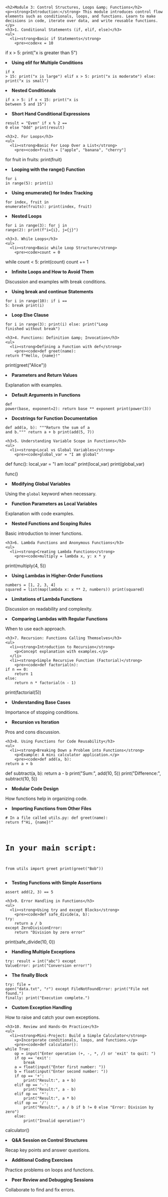     <h2>Module 3: Control Structures, Loops &amp; Functions</h2>
    <p><strong>Introduction:</strong> This module introduces control flow elements such as conditionals, loops, and functions. Learn to make decisions in code, iterate over data, and write reusable functions.</p>
    <h3>1. Conditional Statements (if, elif, else)</h3>
    <ul>
      <li><strong>Basic if Statements</strong>
        <pre><code>x = 10
if x > 5:
    print("x is greater than 5")
</code></pre>
      </li>
      <li><strong>Using elif for Multiple Conditions</strong>
        <pre><code>if x > 15:
    print("x is large")
elif x > 5:
    print("x is moderate")
else:
    print("x is small")
</code></pre>
      </li>
      <li><strong>Nested Conditionals</strong>
        <pre><code>if x > 5:
    if x < 15:
        print("x is between 5 and 15")
</code></pre>
      </li>
      <li><strong>Short Hand Conditional Expressions</strong>
        <pre><code>result = "Even" if x % 2 == 0 else "Odd"
print(result)
</code></pre>
      </li>
    </ul>
    
    <h3>2. For Loops</h3>
    <ul>
      <li><strong>Basic For Loop Over a List</strong>
        <pre><code>fruits = ["apple", "banana", "cherry"]
for fruit in fruits:
    print(fruit)
</code></pre>
      </li>
      <li><strong>Looping with the range() Function</strong>
        <pre><code>for i in range(5):
    print(i)
</code></pre>
      </li>
      <li><strong>Using enumerate() for Index Tracking</strong>
        <pre><code>for index, fruit in enumerate(fruits):
    print(index, fruit)
</code></pre>
      </li>
      <li><strong>Nested Loops</strong>
        <pre><code>for i in range(3):
    for j in range(2):
        print(f"i={i}, j={j}")
</code></pre>
      </li>
    </ul>
    
    <h3>3. While Loops</h3>
    <ul>
      <li><strong>Basic while Loop Structure</strong>
        <pre><code>count = 0
while count < 5:
    print(count)
    count += 1
</code></pre>
      </li>
      <li><strong>Infinite Loops and How to Avoid Them</strong>
        <p>Discussion and examples with break conditions.</p>
      </li>
      <li><strong>Using break and continue Statements</strong>
        <pre><code>for i in range(10):
    if i == 5:
        break
    print(i)
</code></pre>
      </li>
      <li><strong>Loop Else Clause</strong>
        <pre><code>for i in range(3):
    print(i)
else:
    print("Loop finished without break")
</code></pre>
      </li>
    </ul>
    
    <h3>4. Functions: Definition &amp; Invocation</h3>
    <ul>
      <li><strong>Defining a Function with def</strong>
        <pre><code>def greet(name):
    return f"Hello, {name}!"
print(greet("Alice"))
</code></pre>
      </li>
      <li><strong>Parameters and Return Values</strong>
        <p>Explanation with examples.</p>
      </li>
      <li><strong>Default Arguments in Functions</strong>
        <pre><code>def power(base, exponent=2):
    return base ** exponent
print(power(3))
</code></pre>
      </li>
      <li><strong>Docstrings for Function Documentation</strong>
        <pre><code>def add(a, b):
    """Return the sum of a and b."""
    return a + b
print(add(5, 7))
</code></pre>
      </li>
    </ul>
    
    <h3>5. Understanding Variable Scope in Functions</h3>
    <ul>
      <li><strong>Local vs Global Variables</strong>
        <pre><code>global_var = "I am global"

def func():
    local_var = "I am local"
    print(local_var)
    print(global_var)

func()
</code></pre>
      </li>
      <li><strong>Modifying Global Variables</strong>
        <p>Using the <code>global</code> keyword when necessary.</p>
      </li>
      <li><strong>Function Parameters as Local Variables</strong>
        <p>Explanation with code examples.</p>
      </li>
      <li><strong>Nested Functions and Scoping Rules</strong>
        <p>Basic introduction to inner functions.</p>
      </li>
    </ul>
    
    <h3>6. Lambda Functions and Anonymous Functions</h3>
    <ul>
      <li><strong>Creating Lambda Functions</strong>
        <pre><code>multiply = lambda x, y: x * y
print(multiply(4, 5))
</code></pre>
      </li>
      <li><strong>Using Lambdas in Higher-Order Functions</strong>
        <pre><code>numbers = [1, 2, 3, 4]
squared = list(map(lambda x: x ** 2, numbers))
print(squared)
</code></pre>
      </li>
      <li><strong>Limitations of Lambda Functions</strong>
        <p>Discussion on readability and complexity.</p>
      </li>
      <li><strong>Comparing Lambdas with Regular Functions</strong>
        <p>When to use each approach.</p>
      </li>
    </ul>
    
    <h3>7. Recursion: Functions Calling Themselves</h3>
    <ul>
      <li><strong>Introduction to Recursion</strong>
        <p>Concept explanation with examples.</p>
      </li>
      <li><strong>Simple Recursive Function (Factorial)</strong>
        <pre><code>def factorial(n):
    if n == 0:
        return 1
    else:
        return n * factorial(n - 1)
print(factorial(5))
</code></pre>
      </li>
      <li><strong>Understanding Base Cases</strong>
        <p>Importance of stopping conditions.</p>
      </li>
      <li><strong>Recursion vs Iteration</strong>
        <p>Pros and cons discussion.</p>
      </li>
    </ul>
    
    <h3>8. Using Functions for Code Reusability</h3>
    <ul>
      <li><strong>Breaking Down a Problem into Functions</strong>
        <p>Example: A mini calculator application.</p>
        <pre><code>def add(a, b):
    return a + b
def subtract(a, b):
    return a - b
print("Sum:", add(10, 5))
print("Difference:", subtract(10, 5))
</code></pre>
      </li>
      <li><strong>Modular Code Design</strong>
        <p>How functions help in organizing code.</p>
      </li>
      <li><strong>Importing Functions from Other Files</strong>
        <pre><code># In a file called utils.py:
def greet(name):
    return f"Hi, {name}!"

# In your main script:
from utils import greet
print(greet("Bob"))
</code></pre>
      </li>
      <li><strong>Testing Functions with Simple Assertions</strong>
        <pre><code>assert add(2, 3) == 5
</code></pre>
      </li>
    </ul>
    
    <h3>9. Error Handling in Functions</h3>
    <ul>
      <li><strong>Using try and except Blocks</strong>
        <pre><code>def safe_divide(a, b):
    try:
        return a / b
    except ZeroDivisionError:
        return "Division by zero error"
print(safe_divide(10, 0))
</code></pre>
      </li>
      <li><strong>Handling Multiple Exceptions</strong>
        <pre><code>try:
    result = int("abc")
except ValueError:
    print("Conversion error!")
</code></pre>
      </li>
      <li><strong>The finally Block</strong>
        <pre><code>try:
    file = open("data.txt", "r")
except FileNotFoundError:
    print("File not found.")
finally:
    print("Execution complete.")
</code></pre>
      </li>
      <li><strong>Custom Exception Handling</strong>
        <p>How to raise and catch your own exceptions.</p>
      </li>
    </ul>
    
    <h3>10. Review and Hands-On Practice</h3>
    <ul>
      <li><strong>Mini-Project: Build a Simple Calculator</strong>
        <p>Incorporate conditionals, loops, and functions.</p>
        <pre><code>def calculator():
    while True:
        op = input("Enter operation (+, -, *, /) or 'exit' to quit: ")
        if op == 'exit':
            break
        a = float(input("Enter first number: "))
        b = float(input("Enter second number: "))
        if op == '+':
            print("Result:", a + b)
        elif op == '-':
            print("Result:", a - b)
        elif op == '*':
            print("Result:", a * b)
        elif op == '/':
            print("Result:", a / b if b != 0 else "Error: Division by zero")
        else:
            print("Invalid operation!")
calculator()
</code></pre>
      </li>
      <li><strong>Q&amp;A Session on Control Structures</strong>
        <p>Recap key points and answer questions.</p>
      </li>
      <li><strong>Additional Coding Exercises</strong>
        <p>Practice problems on loops and functions.</p>
      </li>
      <li><strong>Peer Review and Debugging Sessions</strong>
        <p>Collaborate to find and fix errors.</p>
      </li>
    </ul>
  </div>